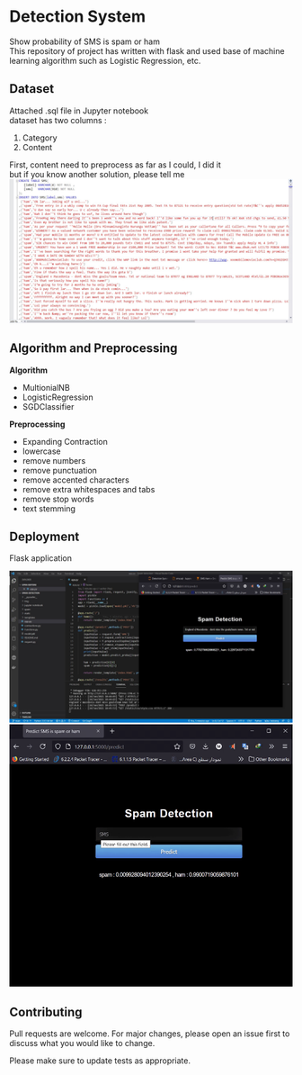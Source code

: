 # Detection System

Show probability of SMS is spam or ham  
This repository of project has written with flask 
and used base of machine learning algorithm such as Logistic Regression, etc.

## Dataset
Attached .sql file in Jupyter notebook  
dataset has two columns : 
1. Category 
2. Content  

First, content need to preprocess as far as I could, I did it   
but if you know another solution, please tell me  
![DataSet](https://github.com/hoco1/Spam-detection/blob/main/img/dataset.jpg)

## Algorithm and Preprocessing

**Algorithm** 

* MultionialNB
* LogisticRegression
* SGDClassifier 
 
**Preprocessing**
* Expanding Contraction
* lowercase
* remove numbers
* remove punctuation
* remove accented characters
* remove extra whitespaces and tabs
* remove stop words
* text stemming

## Deployment

Flask application

![WebSite](https://github.com/hoco1/Spam-detection/blob/main/img/main.jpg)
![How Does It Work](https://github.com/hoco1/Spam-detection/blob/mai/img/How%20does%20it%20work.gif)


## Contributing
Pull requests are welcome. For major changes, please open an issue first to discuss what you would like to change.

Please make sure to update tests as appropriate.

